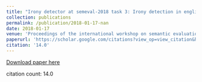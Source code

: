 ```yaml
---
title: "Irony detector at semeval-2018 task 3: Irony detection in english tweets using word graph"
collection: publications
permalink: /publication/2018-01-17-nan
date: 2018-01-17
venue: 'Proceedings of the international workshop on semantic evaluation'
paperurl: 'https://scholar.google.com/citations?view_op=view_citation&hl=en&user=CCckbEUAAAAJ&citation_for_view=CCckbEUAAAAJ:bFI3QPDXJZMC'
citation: '14.0'
---
```

[Download paper here](https://scholar.google.com/citations?view_op=view_citation&hl=en&user=CCckbEUAAAAJ&citation_for_view=CCckbEUAAAAJ:bFI3QPDXJZMC)

citation count: 14.0